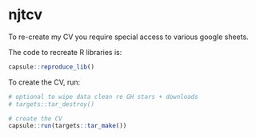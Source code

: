
# njtcv

<!-- badges: start -->
<!-- badges: end -->

To re-create my CV you require special access to various google sheets.

The code to recreate R libraries is:

```r
capsule::reproduce_lib()
```

To create the CV, run:

```r
# optional to wipe data clean re GH stars + downloads
# targets::tar_destroy()

# create the CV
capsule::run(targets::tar_make())
```

